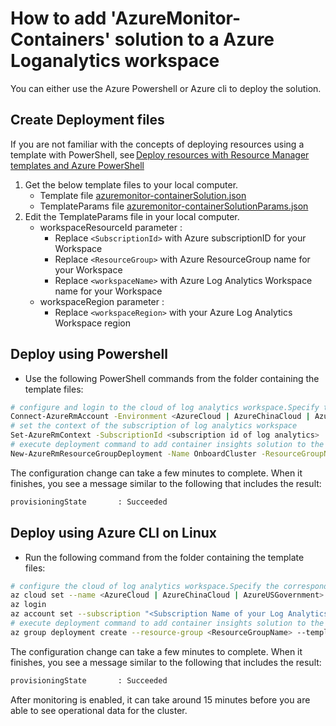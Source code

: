 # How to add 'AzureMonitor-Containers' solution to a Azure Loganalytics workspace

You can either use the Azure Powershell or Azure cli to deploy the solution.

## Create Deployment files
If you are not familiar with the concepts of deploying resources using a template with PowerShell, see [Deploy resources with Resource Manager templates and Azure PowerShell](https://review.docs.microsoft.com/en-us/azure/azure-resource-manager/resource-group-template-deploy)

1. Get the below template files to your local computer.
   - Template file [azuremonitor-containerSolution.json](https://github.com/Microsoft/OMS-docker/blob/ci_feature_prod/docs/templates/azuremonitor-containerSolution.json)
   - TemplateParams file [azuremonitor-containerSolutionParams.json](https://github.com/Microsoft/OMS-docker/blob/ci_feature_prod/docs/templates/azuremonitor-containerSolutionParams.json)
2. Edit the TemplateParams file in your local computer.
   * workspaceResourceId parameter :
       - Replace `<SubscriptionId>` with Azure subscriptionID for your Workspace
       - Replace `<ResourceGroup>` with Azure ResourceGroup name for your Workspace
       - Replace `<workspaceName>` with Azure Log Analytics Workspace name for your Workspace
   * workspaceRegion parameter :
       - Replace `<workspaceRegion>` with your Azure Log Analytics Workspace region

## Deploy using Powershell
- Use the following PowerShell commands from the folder containing the template files:

``` sh
# configure and login to the cloud of log analytics workspace.Specify the corresponding cloud environment of your workspace to below command.
Connect-AzureRmAccount -Environment <AzureCloud | AzureChinaCloud | AzureUSGovernment>
# set the context of the subscription of log analytics workspace
Set-AzureRmContext -SubscriptionId <subscription id of log analytics>
# execute deployment command to add container insights solution to the specified log analytics workspace
New-AzureRmResourceGroupDeployment -Name OnboardCluster -ResourceGroupName ClusterResourceGroupName -TemplateFile .\azuremonitor-containerSolution.json -TemplateParameterFile .\azuremonitor-containerSolutionParams.json
```

The configuration change can take a few minutes to complete. When it finishes, you see a message similar to the following that includes the result:

``` sh
provisioningState       : Succeeded
```

## Deploy using Azure CLI on Linux
- Run the following command from the folder containing the template files:

``` sh
# configure the cloud of log analytics workspace.Specify the corresponding cloud environment of your workspace to below command.
az cloud set --name <AzureCloud | AzureChinaCloud | AzureUSGovernment>
az login
az account set --subscription "<Subscription Name of your Log Analytics Workspace>"
# execute deployment command to add container insights solution to the specified log analytics workspace
az group deployment create --resource-group <ResourceGroupName> --template-file ./azuremonitor-containerSolution.json --parameters @./azuremonitor-containerSolutionParams.json
```

The configuration change can take a few minutes to complete. When it finishes, you see a message similar to the following that includes the result:

``` sh
provisioningState       : Succeeded
```

After monitoring is enabled, it can take around 15 minutes before you are able to see operational data for the cluster.